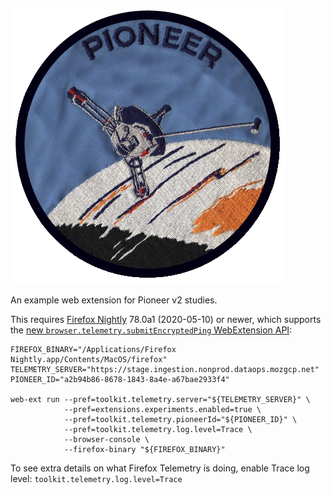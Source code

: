 ![alt text](https://raw.githubusercontent.com/rhelmer/pioneer-v2-example/master/images/pioneer10-patch-96.png "Pioneer 10 Patch")

An example web extension for Pioneer v2 studies.

This requires [Firefox Nightly](https://nightly.mozilla.org) 78.0a1 (2020-05-10) or newer, which supports the [new `browser.telemetry.submitEncryptedPing` WebExtension API](https://bugzilla.mozilla.org/show_bug.cgi?id=1634557):
```console
FIREFOX_BINARY="/Applications/Firefox Nightly.app/Contents/MacOS/firefox"
TELEMETRY_SERVER="https://stage.ingestion.nonprod.dataops.mozgcp.net"
PIONEER_ID="a2b94b86-8678-1843-8a4e-a67bae2933f4"

web-ext run --pref=toolkit.telemetry.server="${TELEMETRY_SERVER}" \
            --pref=extensions.experiments.enabled=true \
            --pref=toolkit.telemetry.pioneerId="${PIONEER_ID}" \
            --pref=toolkit.telemetry.log.level=Trace \
            --browser-console \
            --firefox-binary "${FIREFOX_BINARY}"
 ```

To see extra details on what Firefox Telemetry is doing, enable Trace log level: `toolkit.telemetry.log.level=Trace`

